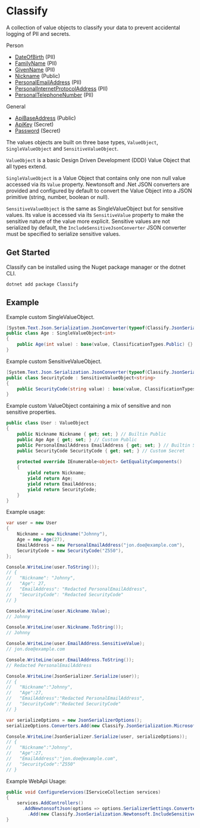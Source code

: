 # Classify
A collection of value objects to classify your data to prevent accidental logging of PII and secrets.

Person
* [DateOfBirth](https://github.com/ianc1/classify/blob/main/src/classify/CommonValueObjects/Person/DateOfBirth.cs) (PII)
* [FamilyName](https://github.com/ianc1/classify/blob/main/src/classify/CommonValueObjects/Person/FamilyName.cs) (PII)
* [GivenName](https://github.com/ianc1/classify/blob/main/src/classify/CommonValueObjects/Person/GivenName.cs) (PII)
* [Nickname](https://github.com/ianc1/classify/blob/main/src/classify/CommonValueObjects/Person/Nickname.cs) (Public)
* [PersonalEmailAddress](https://github.com/ianc1/classify/blob/main/src/classify/CommonValueObjects/Person/PersonalEmailAddress.cs) (PII)
* [PersonalInternetProtocolAddress](https://github.com/ianc1/classify/blob/main/src/classify/CommonValueObjects/Person/PersonalInternetProtocolAddress.cs) (PII)
* [PersonalTelephoneNumber](https://github.com/ianc1/classify/blob/main/src/classify/CommonValueObjects/Person/PersonalTelephoneNumber.cs) (PII)

General
* [ApiBaseAddress](https://github.com/ianc1/classify/blob/main/src/classify/CommonValueObjects/ApiBaseAddress.cs) (Public)
* [ApiKey](https://github.com/ianc1/classify/blob/main/src/classify/CommonValueObjects/ApiKey.cs) (Secret)
* [Password](https://github.com/ianc1/classify/blob/main/src/classify/CommonValueObjects/Password.cs) (Secret)

The values objects are built on three base types, `ValueObject`, `SingleValueObject` and `SensitiveValueObject`.

`ValueObject` is a basic Design Driven Development (DDD) Value Object that all types extend.

`SingleValueObject` is a Value Object that contains only one non null value accessed via its `Value` property.
Newtonsoft and .Net JSON converters are provided and configured by default to convert the Value Object into a JSON
primitive (string, number, boolean or null).

`SensitiveValueObject` is the same as SingleValueObject but for sensitive values. Its value is accessed via its `SensitiveValue`
property to make the sensitive nature of the value more explicit. Sensitive values are not serialized by default,
the `IncludeSensitiveJsonConverter` JSON converter must be specified to serialize sensitive values.


## Get Started
Classify can be installed using the Nuget package manager or the dotnet CLI.
```
dotnet add package Classify
```

## Example

Example custom SingleValueObject.
```c#
[System.Text.Json.Serialization.JsonConverter(typeof(Classify.JsonSerialization.Microsoft.SingleValueObjectConverter))]
public class Age : SingleValueObject<int>
{
    public Age(int value) : base(value, ClassificationTypes.Public) {}
}
```

Example custom SensitiveValueObject.
```c#
[System.Text.Json.Serialization.JsonConverter(typeof(Classify.JsonSerialization.Microsoft.SingleValueObjectConverter))]
public class SecurityCode : SensitiveValueObject<string>
{
    public SecurityCode(string value) : base(value, ClassificationTypes.Secret) {}
}
```

Example custom ValueObject containing a mix of sensitive and non sensitive properties.
```c#
public class User : ValueObject
{
    public Nickname Nickname { get; set; } // Builtin Public
    public Age Age { get; set; } // Custom Public
    public PersonalEmailAddress EmailAddress { get; set; } // Builtin Sensitive PII
    public SecurityCode SecurityCode { get; set; } // Custom Secret
    
    protected override IEnumerable<object> GetEqualityComponents()
    {
        yield return Nickname;
        yield return Age;
        yield return EmailAddress;
        yield return SecurityCode;
    }
}
```

Example usage:
```c#
var user = new User
{
    Nickname = new Nickname("Johnny"),
    Age = new Age(27),
    EmailAddress = new PersonalEmailAddress("jon.doe@example.com"),
    SecurityCode = new SecurityCode("Z550"),
};

Console.WriteLine(user.ToString());
// {
//   "Nickname": "Johnny",
//   "Age": 27,
//   "EmailAddress": "Redacted PersonalEmailAddress",
//   "SecurityCode": "Redacted SecurityCode"
// }

Console.WriteLine(user.Nickname.Value);
// Johnny

Console.WriteLine(user.Nickname.ToString());
// Johnny

Console.WriteLine(user.EmailAddress.SensitiveValue);
// jon.doe@example.com

Console.WriteLine(user.EmailAddress.ToString());
// Redacted PersonalEmailAddress

Console.WriteLine(JsonSerializer.Serialize(user));
// {
//   "Nickname":"Johnny",
//   "Age":27,
//   "EmailAddress":"Redacted PersonalEmailAddress",
//   "SecurityCode":"Redacted SecurityCode"
// }

var serializeOptions = new JsonSerializerOptions();
serializeOptions.Converters.Add(new Classify.JsonSerialization.Microsoft.IncludeSensitiveValueObjectConverter());

Console.WriteLine(JsonSerializer.Serialize(user, serializeOptions));
// {
//   "Nickname":"Johnny",
//   "Age":27,
//   "EmailAddress":"jon.doe@example.com",
//   "SecurityCode":"Z550"
// }
```

Example WebApi Usage:
```c#
public void ConfigureServices(IServiceCollection services)
{
    services.AddControllers()
      .AddNewtonsoftJson(options => options.SerializerSettings.Converters
        .Add(new Classify.JsonSerialization.Newtonsoft.IncludeSensitiveValueObjectConverter()));
}
```